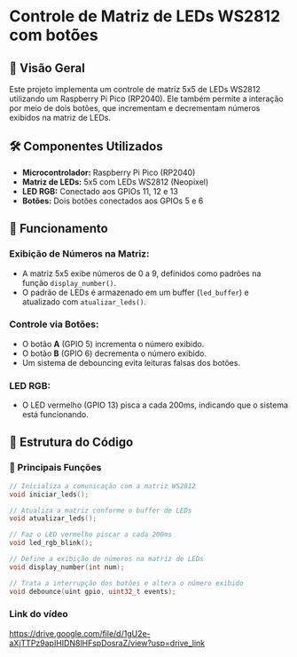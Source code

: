 # Controle de Matriz de LEDs WS2812 com botões

## 📌 Visão Geral
Este projeto implementa um controle de matriz 5x5 de LEDs WS2812 utilizando um Raspberry Pi Pico (RP2040). Ele também permite a interação por meio de dois botões, que incrementam e decrementam números exibidos na matriz de LEDs.

## 🛠 Componentes Utilizados
- **Microcontrolador:** Raspberry Pi Pico (RP2040)
- **Matriz de LEDs:** 5x5 com LEDs WS2812 (Neopixel)
- **LED RGB:** Conectado aos GPIOs 11, 12 e 13
- **Botões:** Dois botões conectados aos GPIOs 5 e 6

## 🎯 Funcionamento

### Exibição de Números na Matriz:
- A matriz 5x5 exibe números de 0 a 9, definidos como padrões na função `display_number()`.
- O padrão de LEDs é armazenado em um buffer (`led_buffer`) e atualizado com `atualizar_leds()`.

### Controle via Botões:
- O botão **A** (GPIO 5) incrementa o número exibido.
- O botão **B** (GPIO 6) decrementa o número exibido.
- Um sistema de debouncing evita leituras falsas dos botões.

### LED RGB:
- O LED vermelho (GPIO 13) pisca a cada 200ms, indicando que o sistema está funcionando.

## 📜 Estrutura do Código

### 🔹 Principais Funções
```c
// Inicializa a comunicação com a matriz WS2812
void iniciar_leds();

// Atualiza a matriz conforme o buffer de LEDs
void atualizar_leds();

// Faz o LED vermelho piscar a cada 200ms
void led_rgb_blink();

// Define a exibição de números na matriz de LEDs
void display_number(int num);

// Trata a interrupção dos botões e altera o número exibido
void debounce(uint gpio, uint32_t events);
```

### Link do vídeo  
https://drive.google.com/file/d/1gU2e-aXjTTPz9apIHIDN8lHFspDosraZ/view?usp=drive_link
